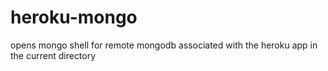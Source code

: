 heroku-mongo
============

opens mongo shell for remote mongodb associated with the heroku app in the current directory